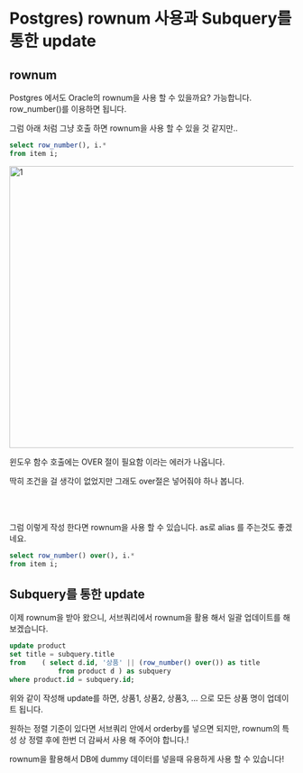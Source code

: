 # Postgres) rownum 사용과 Subquery를 통한 update

## rownum

Postgres 에서도 Oracle의 rownum을 사용 할 수 있을까요? 가능합니다. row_number()를 이용하면 됩니다.

그럼 아래 처럼 그냥 호출 하면 rownum을 사용 할 수 있을 것 같지만..

```sql
select row_number(), i.*
from item i;
```

<img src=https://raw.githubusercontent.com/Shane-Park/mdblog/main/backend/db/postgres/subqueryUpdate.assets/image-20211119145307908.webp width=750 height=500 alt=1>

윈도우 함수 호출에는 OVER 절이 필요함 이라는 에러가 나옵니다.

딱히 조건을 걸 생각이 없었지만 그래도 over절은 넣어줘야 하나 봅니다.

<br><br>

그럼 이렇게 작성 한다면 rownum을 사용 할 수 있습니다. as로 alias 를 주는것도 좋겠네요.

```sql
select row_number() over(), i.*
from item i;

```

## Subquery를 통한 update

이제 rownum을 받아 왔으니, 서브쿼리에서 rownum을 활용 해서 일괄 업데이트를 해 보겠습니다.

```sql
update product 
set title = subquery.title
from	( select d.id, '상품' || (row_number() over()) as title 
			from product d ) as subquery	
where product.id = subquery.id;

```

위와 같이 작성해 update를 하면, 상품1, 상품2, 상품3, ... 으로 모든 상품 명이 업데이트 됩니다.

원하는 정렬 기준이 있다면 서브쿼리 안에서 orderby를 넣으면 되지만,  rownum의 특성 상 정렬 후에 한번 더 감싸서 사용 해 주어야 합니다.!

rownum을 활용해서 DB에 dummy 데이터를 넣을때 유용하게 사용 할 수 있습니다!